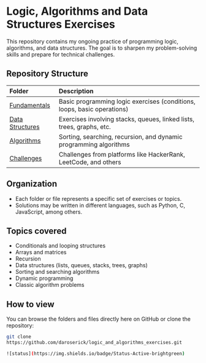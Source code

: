 # Logic, Algorithms and Data Structures Exercises

This repository contains my ongoing practice of programming logic, algorithms, and data structures. The goal is to sharpen my problem-solving skills and prepare for technical challenges.

## Repository Structure

| Folder | Description |
|:-------|:------------|
| [Fundamentals](./fundamentals) | Basic programming logic exercises (conditions, loops, basic operations) |
| [Data Structures](./data-structures) | Exercises involving stacks, queues, linked lists, trees, graphs, etc. |
| [Algorithms](./algorithms) | Sorting, searching, recursion, and dynamic programming algorithms |
| [Challenges](./challenges) | Challenges from platforms like HackerRank, LeetCode, and others |

## Organization

- Each folder or file represents a specific set of exercises or topics. 
- Solutions may be written in different languages, such as Python, C, JavaScript, among others.

## Topics covered

- Conditionals and looping structures
- Arrays and matrices
- Recursion
- Data structures (lists, queues, stacks, trees, graphs)
- Sorting and searching algorithms
- Dynamic programming
- Classic algorithm problems

## How to view

You can browse the folders and files directly here on GitHub or clone the repository:

```bash
git clone
https://github.com/daroserick/logic_and_algorithms_exercises.git

![status](https://img.shields.io/badge/Status-Active-brightgreen)